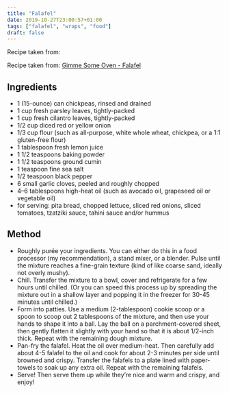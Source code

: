 ```yaml
---
title: "Falafel"
date: 2019-10-27T23:00:57+01:00
tags: ["falafel", "wraps", "food"]
draft: false
---
```


Recipe taken from: 

Recipe taken from: 
<a href=https://www.gimmesomeoven.com/falafel-recipe/ target="_blank">Gimme Some Oven - Falafel</a>


## Ingredients

* 1 (15-ounce) can chickpeas, rinsed and drained
* 1 cup fresh parsley leaves, tightly-packed
* 1 cup fresh cilantro leaves, tightly-packed
* 1/2 cup diced red or yellow onion
* 1/3 cup flour (such as all-purpose, white whole wheat, chickpea, or a 1:1 gluten-free flour)
* 1 tablespoon fresh lemon juice
* 1 1/2 teaspoons baking powder
* 1 1/2 teaspoons ground cumin
* 1 teaspoon fine sea salt
* 1/2 teaspoon black pepper
* 6 small garlic cloves, peeled and roughly chopped
* 4–6 tablespoons high-heat oil (such as avocado oil, grapeseed oil or vegetable oil)
* for serving: pita bread, chopped lettuce, sliced red onions, sliced tomatoes, tzatziki sauce, tahini sauce and/or hummus

## Method

* Roughly purée your ingredients. You can either do this in a food processor (my recommendation), a stand mixer, or a blender.  Pulse until the mixture reaches a fine-grain texture (kind of like coarse sand, ideally not overly mushy).
* Chill. Transfer the mixture to a bowl, cover and refrigerate for a few hours until chilled.  (Or you can speed this process up by spreading the mixture out in a shallow layer and popping it in the freezer for 30-45 minutes until chilled.)
* Form into patties.  Use a medium (2-tablespoon) cookie scoop or a spoon to scoop out 2 tablespoons of the mixture, and then use your hands to shape it into a ball.  Lay the ball on a parchment-covered sheet, then gently flatten it slightly with your hand so that it is about 1/2-inch thick.  Repeat with the remaining dough mixture.
* Pan-fry the falafel.  Heat the oil over medium-heat.  Then carefully add about 4-5 falafel to the oil and cook for about 2-3 minutes per side until browned and crispy.  Transfer the falafels to a plate lined with paper-towels to soak up any extra oil.  Repeat with the remaining falafels.
* Serve! Then serve them up while they’re nice and warm and crispy, and enjoy!